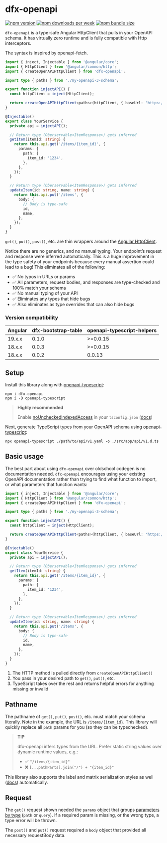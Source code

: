 # dfx-openapi

[![npm version](https://img.shields.io/npm/v/dfx-openapi?label=version&color=%237469B6&cacheSeconds=86400)](https://npmjs.org/package/dfx-openapi)
[![npm downloads per week](https://img.shields.io/npm/dw/dfx-openapi?logo=npm&color=%237469B6)](https://npmjs.org/package/dfx-openapi)
[![npm bundle size](https://img.shields.io/bundlephobia/min/dfx-openapi?color=%237469B6&cacheSeconds=86400)](https://npmjs.org/package/dfx-openapi)

`dfx-openapi` is a type-safe Angular HttpClient that pulls in your OpenAPI schema.
It has virtually zero runtime and is fully compatible with Http interceptors.

The syntax is inspired by openapi-fetch.

```typescript
import { inject, Injectable } from '@angular/core';
import { HttpClient } from '@angular/common/http';
import { createOpenAPIHttpClient } from 'dfx-openapi';

import type { paths } from './my-openapi-3-schema';

export function injectAPI() {
  const httpClient = inject(HttpClient);

  return createOpenAPIHttpClient<paths>(httpClient, { baseUrl: 'https://myapi.dev/v1/' });
}

@Injectable()
export class YourService {
  private api = injectAPI();

  // Return type (Oberservable<ItemResponse>) gets inferred
  getItem(itemId: string) {
    return this.api.get('/items/{item_id}', {
      params: {
        path: {
          item_id: '1234',
        },
      },
    });
  }

  // Return type (Oberservable<ItemResponse>) gets inferred
  updateItem(id: string, name: string) {
    return this.api.put('/items', {
      body: {
        // Body is type-safe
        id,
        name,
      },
    });
  }
}
```

`get()`, `put()`, `post()`, etc. are thin wrappers around the [Angular HttpClient](https://angular.dev/guide/http/setup#).

Notice there are no generics, and no manual typing.
Your endpoint’s request and response were inferred automatically.
This is a huge improvement in the type safety of your endpoints because every manual assertion could lead to a bug!
This eliminates all of the following:

- ✅ No typos in URLs or params
- ✅ All parameters, request bodies, and responses are type-checked and 100% match your schema
- ✅ No manual typing of your API
- ✅ Eliminates any types that hide bugs
- ✅ Also eliminates as type overrides that can also hide bugs

### Version compatibility

| Angular | dfx-bootstrap-table | openapi-typescript-helpers |
| ------- | ------------------- | -------------------------- |
| 19.x.x  | 0.1.0               | \>=0.0.15                  |
| 18.x.x  | 0.0.3               | \>=0.0.15                  |
| 18.x.x  | 0.0.2               | 0.0.13                     |

## Setup

Install this library along with [openapi-typescript](https://openapi-ts.dev/introduction):

```shell
npm i dfx-openapi
npm i -D openapi-typescript
```

> **Highly recommended**
>
> Enable [noUncheckedIndexedAccess](https://www.typescriptlang.org/tsconfig/#noUncheckedIndexedAccess) in your `tsconfig.json` ([docs](https://openapi-ts.dev/advanced#enable-nouncheckedindexedaccess-in-tsconfig))

Next, generate TypeScript types from your OpenAPI schema using [openapi-typescript](https://openapi-ts.dev/):

```shell
npx openapi-typescript ./path/to/api/v1.yaml -o ./src/app/api/v1.d.ts
```

## Basic usage

The best part about using `dfx-openapi` over oldschool codegen is no documentation needed.
`dfx-openapi` encourages using your existing OpenAPI documentation rather than trying to find what function to import, or what parameters that function wants:

```typescript
import { inject, Injectable } from '@angular/core';
import { HttpClient } from '@angular/common/http';
import { createOpenAPIHttpClient } from 'dfx-openapi';

import type { paths } from './my-openapi-3-schema';

export function injectAPI() {
  const httpClient = inject(HttpClient);

  return createOpenAPIHttpClient<paths>(httpClient, { baseUrl: 'https://myapi.dev/v1/' });
}

@Injectable()
export class YourService {
  private api = injectAPI();

  // Return type (Oberservable<ItemResponse>) gets inferred
  getItem(itemId: string) {
    return this.api.get('/items/{item_id}', {
      params: {
        path: {
          item_id: '1234',
        },
      },
    });
  }

  // Return type (Oberservable<ItemResponse>) gets inferred
  updateItem(id: string, name: string) {
    return this.api.put('/items', {
      body: {
        // Body is type-safe
        id,
        name,
      },
    });
  }
}
```

1. The HTTP method is pulled directly from `createOpenAPIHttpClient()`
2. You pass in your desired path to `get()`, `put()`, etc.
3. TypeScript takes over the rest and returns helpful errors for anything missing or invalid

## Pathname

The pathname of `get()`, `put()`, `post()`, etc. must match your schema literally.
Note in the example, the URL is `/items/{item_id}`.
This library will quickly replace all `path` params for you (so they can be typechecked).

> **TIP**
>
> dfx-openapi infers types from the URL.
> Prefer static string values over dynamic runtime values, e.g.:
>
> - ✅ `"/items/{item_id}"`
> - ❌ `[...pathParts].join("/") + "{item_id}"`

This library also supports the label and matrix serialization styles as well ([docs](https://swagger.io/docs/specification/v3_0/serialization/#path)) automatically.

## Request

The `get()` request shown needed the `params` object that groups [parameters by type](https://spec.openapis.org/oas/latest.html#parameter-object) (`path` or `query`).
If a required param is missing, or the wrong type, a type error will be thrown.

The `post()` and `put()` request required a `body` object that provided all necessary requestBody data.
